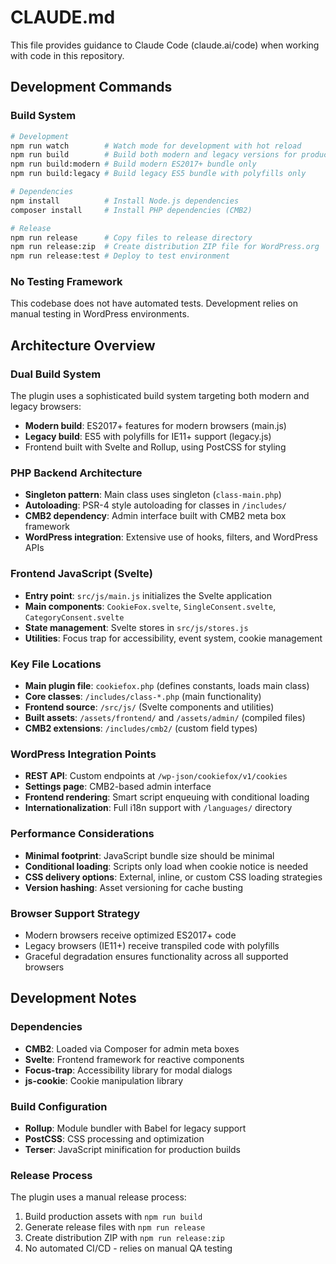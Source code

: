 # CLAUDE.md

This file provides guidance to Claude Code (claude.ai/code) when working with code in this repository.

## Development Commands

### Build System
```bash
# Development
npm run watch        # Watch mode for development with hot reload
npm run build        # Build both modern and legacy versions for production
npm run build:modern # Build modern ES2017+ bundle only
npm run build:legacy # Build legacy ES5 bundle with polyfills only

# Dependencies
npm install          # Install Node.js dependencies
composer install     # Install PHP dependencies (CMB2)

# Release
npm run release      # Copy files to release directory
npm run release:zip  # Create distribution ZIP file for WordPress.org
npm run release:test # Deploy to test environment
```

### No Testing Framework
This codebase does not have automated tests. Development relies on manual testing in WordPress environments.

## Architecture Overview

### Dual Build System
The plugin uses a sophisticated build system targeting both modern and legacy browsers:
- **Modern build**: ES2017+ features for modern browsers (main.js)
- **Legacy build**: ES5 with polyfills for IE11+ support (legacy.js)
- Frontend built with Svelte and Rollup, using PostCSS for styling

### PHP Backend Architecture
- **Singleton pattern**: Main class uses singleton (`class-main.php`)
- **Autoloading**: PSR-4 style autoloading for classes in `/includes/`
- **CMB2 dependency**: Admin interface built with CMB2 meta box framework
- **WordPress integration**: Extensive use of hooks, filters, and WordPress APIs

### Frontend JavaScript (Svelte)
- **Entry point**: `src/js/main.js` initializes the Svelte application
- **Main components**: `CookieFox.svelte`, `SingleConsent.svelte`, `CategoryConsent.svelte`
- **State management**: Svelte stores in `src/js/stores.js`
- **Utilities**: Focus trap for accessibility, event system, cookie management

### Key File Locations
- **Main plugin file**: `cookiefox.php` (defines constants, loads main class)
- **Core classes**: `/includes/class-*.php` (main functionality)
- **Frontend source**: `/src/js/` (Svelte components and utilities)
- **Built assets**: `/assets/frontend/` and `/assets/admin/` (compiled files)
- **CMB2 extensions**: `/includes/cmb2/` (custom field types)

### WordPress Integration Points
- **REST API**: Custom endpoints at `/wp-json/cookiefox/v1/cookies`
- **Settings page**: CMB2-based admin interface
- **Frontend rendering**: Smart script enqueuing with conditional loading
- **Internationalization**: Full i18n support with `/languages/` directory

### Performance Considerations
- **Minimal footprint**: JavaScript bundle size should be minimal
- **Conditional loading**: Scripts only load when cookie notice is needed
- **CSS delivery options**: External, inline, or custom CSS loading strategies
- **Version hashing**: Asset versioning for cache busting

### Browser Support Strategy
- Modern browsers receive optimized ES2017+ code
- Legacy browsers (IE11+) receive transpiled code with polyfills
- Graceful degradation ensures functionality across all supported browsers

## Development Notes

### Dependencies
- **CMB2**: Loaded via Composer for admin meta boxes
- **Svelte**: Frontend framework for reactive components
- **Focus-trap**: Accessibility library for modal dialogs
- **js-cookie**: Cookie manipulation library

### Build Configuration
- **Rollup**: Module bundler with Babel for legacy support
- **PostCSS**: CSS processing and optimization
- **Terser**: JavaScript minification for production builds

### Release Process
The plugin uses a manual release process:
1. Build production assets with `npm run build`
2. Generate release files with `npm run release`
3. Create distribution ZIP with `npm run release:zip`
4. No automated CI/CD - relies on manual QA testing